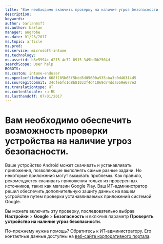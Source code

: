 ```yaml
---
title: "Вам необходимо включить проверку на наличие угроз безопасности | Документы Майкрософт"
description: 
keywords: 
author: barlanmsft
ms.author: barlan
manager: angrobe
ms.date: 01/23/2017
ms.topic: article
ms.prod: 
ms.service: microsoft-intune
ms.technology: 
ms.assetid: b3e5994c-d215-4c72-8915-349bd0b2504d
searchScope: User help
ROBOTS: 
ms.custom: intune-enduser
ms.openlocfilehash: 668f105b65f5bdd8d05600a935aba3c0d46314d5
ms.sourcegitcommit: 34cfebfc1d8b81032f4d41869d74dda559e677e2
ms.translationtype: HT
ms.contentlocale: ru-RU
ms.lasthandoff: 07/01/2017
---
```

# <a name="you-need-to-make-your-device-able-to-scan-for-security-threats"></a>Вам необходимо обеспечить возможность проверки устройства на наличие угроз безопасности.

Ваше устройство Android может скачивать и устанавливать приложения, позволяющие выполнять самые разные задачи. Но некоторые приложения могут вызывать проблемы. Как правило, рекомендуется скачивать приложения только из проверенных источников, таких как магазин Google Play. Ваш ИТ-администратор решил обеспечить дополнительную защиту данных на вашем устройстве путем проверки устанавливаемых приложений системой Google.

Вы можете включить эту проверку, последовательно выбрав **Настройки** > **Google** > **Безопасность** и включив параметр **Проверять устройство на наличие угроз безопасности**.

По-прежнему нужна помощь? Обратитесь к ИТ-администратору. Его контактные данные доступны на [веб-сайте корпоративного портала](http://portal.manage.microsoft.com).
